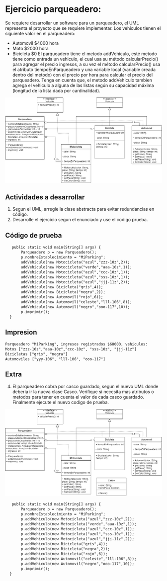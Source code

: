# Ejercicio parqueadero:
Se requiere desarrollar un software para un parqueadero, el UML representa el proyecto que se requiere implementar. Los vehiculos tienen el siguiente valor en el parqueadero:
- Automovil $4000 hora
- Moto $2000 hora
- Bicicleta $0
El parqueadero tiene el metodo addVehiculo, esté metodo tiene como entrada un vehiculo, el cual usa su método calcularPrecio() para agregar el precio ingresos, a su vez el método calcularPrecio() usa el atributo tiempoEnParqueadero y una variable local (variable creada dentro del metodo) con el precio por hora para calcular el precio del parqueadero.
Tenga en cuenta que, el metodo addVehiculo tambien agrega el vehiculo a alguna de las listas según su capacidad máxima (longitud de la lista dada por cardinalidad).

![uml1](./uml1.png)

## Actividades a desarrollar

1. Segun el UML, arregle la clase abstracta para evitar redundancias en código.
2. Desarrolle el ejercicio segun el enunciado y use el codigo prueba.


## Código de prueba

```
   public static void main(String[] args) {
       Parqueadero p = new Parqueadero();
       p.nombreEstablecimiento = "MiParking";
       addVehiculo(new Motocicleta("azul","zzz-10z",2));
       addVehiculo(new Motocicleta("verde","aaa-10z",1));
       addVehiculo(new Motocicleta("azul","ccc-10z",1));
       addVehiculo(new Motocicleta("azul","sss-10z",1));
       addVehiculo(new Motocicleta("azul","jjj-11z",2));
       addVehiculo(new Bicicleta("gris",4));
       addVehiculo(new Bicicleta("negra",2));
       addVehiculo(new Automovil("rojo",6));
       addVehiculo(new Automovil("celeste","lll-106",8));
       addVehiculo(new Automovil("negro","ooo-117",10));
       p.imprimir();
  }
```

## Impresion

```
Parqueadero "MiParking", ingresos registrados $68000, vehiculos:
Motos ["zzz-10z","aaa-10z","ccc-10z", "sss-10z", "jjj-11z"]
Bicicletas ["gris", "negra"]
Automoviles ["yyy-106", "lll-106", "ooo-117"]
```


## Extra
4. El parqueadero cobra por casco guardado, segun el nuevo UML donde deberia ir la nueva clase Casco. Verifique si necesita mas atributos o metodos para tener en cuenta el valor de cada casco guardado. Finalmente ejecute el nuevo codigo de prueba.

![uml1](./uml2.png)

```
   public static void main(String[] args) {
       Parqueadero p = new Parqueadero();
       p.nombreEstablecimiento = "MiParking";
       p.addVehiculo(new Motocicleta("azul","zzz-10z",2));
       p.addVehiculo(new Motocicleta("verde","aaa-10z",1));
       p.addVehiculo(new Motocicleta("azul","ccc-10z",1));
       p.addVehiculo(new Motocicleta("azul","sss-10z",1));
       p.addVehiculo(new Motocicleta("azul","jjj-11z",2));
       p.addVehiculo(new Bicicleta("gris",4));
       p.addVehiculo(new Bicicleta("negra",2));
       p.addVehiculo(new Bicicleta("rojo",6));
       p.addVehiculo(new Automovil("celeste","lll-106",8));
       p.addVehiculo(new Automovil("negro","ooo-117",10));
       p.imprimir();
  }
```


